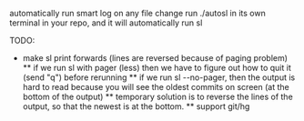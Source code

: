 automatically run smart log on any file change
run ./autosl in its own terminal in your repo, and it will automatically run sl

TODO:
* make sl print forwards (lines are reversed because of paging problem)
** if we run sl with pager (less) then we have to figure out how to quit it (send "q") before rerunning
** if we run sl --no-pager, then the output is hard to read because you will see the oldest commits on screen (at the bottom of the output)
** temporary solution is to reverse the lines of the output, so that the newest is at the bottom.
** support git/hg